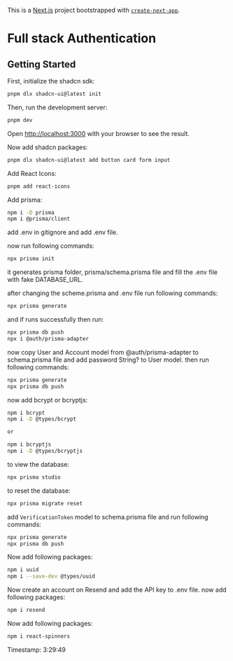 This is a [Next.js](https://nextjs.org/) project bootstrapped with [`create-next-app`](https://github.com/vercel/next.js/tree/canary/packages/create-next-app).

# Full stack Authentication

## Getting Started

First, initialize the shadcn sdk:

```bash
pnpm dlx shadcn-ui@latest init
```

Then, run the development server:

```bash
pnpm dev
```
Open [http://localhost:3000](http://localhost:3000) with your browser to see the result.

Now add shadcn packages:

```bash
pnpm dlx shadcn-ui@latest add button card form input
```

Add React Icons:
```bash
pnpm add react-icons
```

Add prisma:
```bash
npm i -D prisma
npm i @prisma/client
```

add .env in gitignore and add .env file.

now run following commands:
```bash
npx prisma init
```
it generates prisma folder, prisma/schema.prisma file and fill the .env file with fake DATABASE_URL.

after changing the scheme.prisma and .env file run following commands:
```bash
npx prisma generate
```
and if runs successfully then run:
```bash
npx prisma db push
npx i @auth/prisma-adapter
```

now copy User and Account model from @auth/prisma-adapter to schema.prisma file and add   password      String?
to User model. then run following commands:
```bash
npx prisma generate
npx prisma db push
```


now add bcrypt or bcryptjs:
```bash
npm i bcrypt
npm i -D @types/bcrypt

or

npm i bcryptjs
npm i -D @types/bcryptjs

```
to view the database:
```bash
npx prisma studio
```

to reset the database:
```bash
npx prisma migrate reset
```
add `VerificationToken` model to schema.prisma file and run following commands:
```bash
npx prisma generate
npx prisma db push
```

Now add following packages:
```bash
npm i uuid 
npm i --save-dev @types/uuid
```

Now create an account on Resend and add the API key to .env file.
now add following packages:
```bash
npm i resend
```

Now add following packages:
```bash
npm i react-spinners
```



Timestamp: 3:29:49